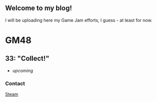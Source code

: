 ## Welcome to my blog!


I will be uploading here my Game Jam efforts, I guess - at least for now.

# GM48
## 33: "Collect!"
- *upcoming*

### Contact
[Steam](https://steamcommunity.com/id/Renusek)
